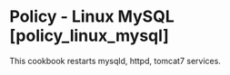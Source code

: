 # Policy - Linux MySQL [policy_linux_mysql]

This cookbook restarts mysqld, httpd, tomcat7 services.
